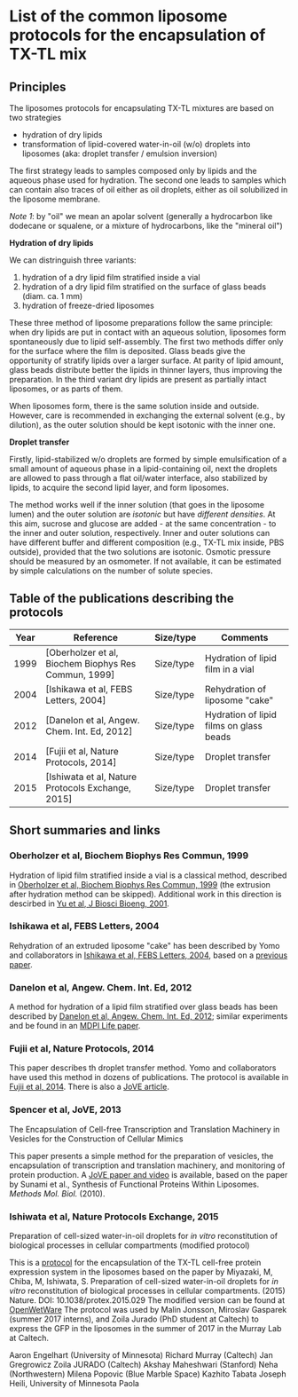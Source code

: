 # List of the common liposome protocols for the encapsulation of TX-TL mix

## Principles
The liposomes protocols for encapsulating TX-TL mixtures are based on two strategies
- hydration of dry lipids
- transformation of lipid-covered water-in-oil (w/o) droplets into liposomes (aka: droplet transfer / emulsion inversion)

The first strategy leads to samples composed only by lipids and the aqueous phase used for hydration. The second one leads to samples which can contain also traces of oil either as oil droplets, either as oil solubilized in the liposome membrane. 

*Note 1*: by "oil" we mean an apolar solvent (generally a hydrocarbon like dodecane or squalene, or a mixture of hydrocarbons, like the "mineral oil")

**Hydration of dry lipids**

We can distringuish three variants:
1. hydration of a dry lipid film stratified inside a vial
2. hydration of a dry lipid film stratified on the surface of glass beads (diam. ca. 1 mm)
3. hydration of freeze-dried liposomes

These three method of liposome preparations follow the same principle: when dry lipids are put in contact with an aqueous solution, liposomes form spontaneously due to lipid self-assembly. The first two methods differ only for the surface where the film is deposited. Glass beads give the opportunity of stratify lipids over a larger surface. At parity of lipid amount, glass beads distribute better the lipids in thinner layers, thus improving the preparation. In the third variant dry lipids are present as partially intact liposomes, or as parts of them.

When liposomes form, there is the same solution inside and outside. However, care is recommended in exchanging the external solvent (e.g., by dilution), as the outer solution should be kept isotonic with the inner one.

**Droplet transfer**

Firstly, lipid-stabilized w/o droplets are formed by simple emulsification of a small amount of aqueous phase in a lipid-containing oil, next the droplets are allowed to pass through a flat oil/water interface, also stabilized by lipids, to acquire the second lipid layer, and form liposomes. 

The method works well if the inner solution (that goes in the liposome lumen) and the outer solution are *isotonic* but have *different densities*. At this aim, sucrose and glucose are added - at the same concentration - to the inner and outer solution, respectively. Inner and outer solutions can have different buffer and different composition (e.g., TX-TL mix inside, PBS outside), provided that the two solutions are isotonic. Osmotic pressure should be measured by an osmometer. If not available, it can be estimated by simple calculations on the number of solute species. 

## Table of the publications describing the protocols

| Year | Reference                                            | Size/type   | Comments                         |
| ---- | ---------                                            | ----------- | ----------                       |
| 1999 | [Oberholzer et al, Biochem Biophys Res Commun, 1999] | Size/type   | Hydration of lipid film in a vial|
| 2004 | [Ishikawa et al, FEBS Letters, 2004]                 | Size/type   | Rehydration of liposome "cake"   |
| 2012 | [Danelon et al, Angew. Chem. Int. Ed, 2012]          | Size/type   | Hydration of lipid films on glass beads     |
| 2014 | [Fujii et al, Nature Protocols, 2014]                | Size/type   | Droplet transfer                 |
| 2015 | [Ishiwata et al, Nature Protocols Exchange, 2015]    | Size/type   | Droplet transfer                 |



## Short summaries and links


### Oberholzer et al, Biochem Biophys Res Commun, 1999

Hydration of lipid film stratified inside a vial is a classical
method, described in [Oberholzer et al, Biochem Biophys Res Commun,
1999](https://www.sciencedirect.com/science/article/pii/S0006291X99904047)
(the extrusion after hydration method can be skipped).  Additional
work in this direction is descirbed in [Yu et al, J Biosci Bioeng,
2001](https://www.sciencedirect.com/science/article/pii/S1389172301803224).

### Ishikawa et al, FEBS Letters, 2004

Rehydration of an extruded liposome "cake" has been described by Yomo
and collaborators in [Ishikawa et al, FEBS Letters,
2004](https://www.sciencedirect.com/science/article/pii/S0014579304011743),
based on a [previous
paper](https://www.sciencedirect.com/science/article/pii/S0168365999000474).

### Danelon et al, Angew. Chem. Int. Ed, 2012

A method for hydration of a lipid film stratified over glass beads has
been described by [Danelon et al, Angew. Chem. Int. Ed,
2012](https://onlinelibrary.wiley.com/doi/abs/10.1002/anie.201107123);
similar experiments and be found in an [MDPI Life
paper](http://www.mdpi.com/2075-1729/5/1/969).


### Fujii et al, Nature Protocols, 2014

This paper describes th droplet transfer method.  Yomo and collaborators have 
used this method in dozens of publications.  The protocol is available in
[Fujii et al, 2014](https://www.nature.com/articles/nprot.2014.107).
There is also a [JoVE article](https://www.jove.com/video/55282).

### Spencer et al, JoVE, 2013

The Encapsulation of Cell-free Transcription and Translation Machinery in Vesicles for the Construction of Cellular Mimics 

This paper presents a simple method for the preparation of vesicles, the encapsulation of transcription and translation machinery, and monitoring of protein production. A [JoVE paper and video](https://www.jove.com/video/51304/the-encapsulation-cell-free-transcription-translation-machinery) is available, based on the paper by Sunami et al., Synthesis of Functional Proteins Within Liposomes. *Methods Mol. Biol.* (2010).

### Ishiwata et al, Nature Protocols Exchange, 2015

Preparation of cell-sized water-in-oil droplets for *in vitro* reconstitution of biological processes in cellular compartments (modified protocol)

This is a [protocol](https://www.nature.com/protocolexchange/protocols/3815#/related-articles) for the encapsulation of the TX-TL cell-free protein expression system in the liposomes based on the paper by Miyazaki, M, Chiba, M, Ishiwata, S. Preparation of cell-sized water-in-oil droplets for *in vitro* reconstitution of biological processes in cellular compartments. (2015) Nature. DOI: 10.1038/protex.2015.029
The modified version can be found at [OpenWetWare](https://openwetware.org/wiki/Preparation_of_cell-sized_water-in-oil_droplets) The protocol was used by Malin Jonsson, Miroslav Gasparek (summer 2017 interns), and Zoila Jurado (PhD student at Caltech) to express the GFP in the liposomes in the summer of 2017 in the Murray Lab at Caltech.

Aaron Engelhart (University of Minnesota)
Richard Murray (Caltech)
Jan Gregrowicz
Zoila JURADO (Caltech)
Akshay Maheshwari (Stanford)
Neha (Northwestern)
Milena Popovic (Blue Marble Space)
Kazhito Tabata
Joseph Heili, University of Minnesota
Paola
